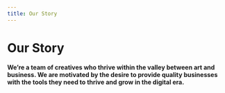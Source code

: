 ```yaml
---
title: Our Story
---
```


# Our Story

#### We’re a team of creatives who thrive within the valley between art and business. We are motivated by the desire to provide quality businesses with the tools they need to thrive and grow in the digital era.